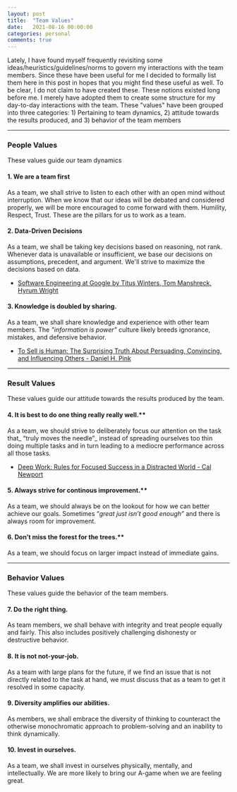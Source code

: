 ```yaml
---
layout: post
title:  "Team Values"
date:   2021-08-16 00:00:00
categories: personal
comments: true
---
```


Lately, I have found myself frequently revisiting some ideas/heuristics/guidelines/norms to govern my interactions with the team members. Since these have been useful for me I decided to formally list them here in this post in hopes that you might find these useful as well. To be clear, I do not claim to have created these. These notions existed long before me. I merely have adopted them to create some structure for my day-to-day interactions with the team. These "values" have been grouped into three categories: 1) Pertaining to team dynamics, 2) attitude towards the results produced, and 3) behavior of the team members 

---

### People Values

These values guide our team dynamics 

#### 1. We are a team first

As a team, we shall strive to listen to each other with an open mind without interruption. When we know that our ideas will be debated and considered properly, we will be more encouraged to come forward with them. Humility, Respect, Trust. These are the pillars for us to work as a team. 

#### 2. Data-Driven Decisions

As a team, we shall be taking key decisions based on reasoning, not rank. Whenever data is unavailable or insufficient, we base our decisions on assumptions, precedent, and argument.  We'll strive to maximize the decisions based on data.

* [Software Engineering at Google by Titus Winters, Tom Manshreck, Hyrum Wright](https://www.oreilly.com/library/view/software-engineering-at/9781492082781/)

#### 3. Knowledge is doubled by sharing.

As a team, we shall share knowledge and experience with other team members. The _"information is power"_ culture likely breeds ignorance, mistakes, and defensive behavior.

* [To Sell is Human: The Surprising Truth About Persuading, Convincing, and Influencing Others - Daniel H. Pink](https://www.amazon.com/Sell-Human-Surprising-Persuading-Influencing/dp/1786891719)

---

### Result Values

These values guide our attitude towards the results produced by the team.

#### 4. It is best to do one thing really really well.**

As a team, we should strive to deliberately focus our attention on the task that_ “truly moves the needle”_ instead of spreading ourselves too thin doing multiple tasks and in turn leading to a mediocre performance across all those tasks.

* [Deep Work: Rules for Focused Success in a Distracted World - Cal Newport](https://www.amazon.com/Deep-Work-Focused-Success-Distracted/dp/1455586692)

#### 5. Always strive for continous improvement.**

As a team, we should always be on the lookout for how we can better achieve our goals. Sometimes “_great just isn’t good enough”_ and there is always room for improvement.

#### 6. Don’t miss the forest for the trees.**

As a team, we should focus on larger impact instead of immediate gains.

---

### Behavior Values

These values guide the behavior of the team members.

 
#### 7. Do the right thing.

As team members, we shall behave with integrity and treat people equally and fairly. This also includes positively challenging dishonesty or destructive behavior.

#### 8. It is not not-your-job.

As a team with large plans for the future, if we find an issue that is not directly related to the task at hand, we must discuss that as a team to get it resolved in some capacity.

#### 9. Diversity amplifies our abilities.

As members, we shall embrace the diversity of thinking to counteract the otherwise monochromatic approach to problem-solving and an inability to think dynamically.

#### 10. Invest in ourselves.

As a team, we shall invest in ourselves physically, mentally, and intellectually. We are more likely to bring our A-game when we are feeling great.

